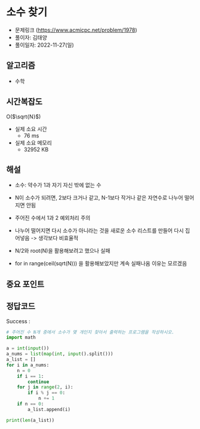 # 소수 찾기
- 문제링크 (https://www.acmicpc.net/problem/1978)
- 풀이자: 김태양
- 풀이일자: 2022-11-27(일)

## 알고리즘
- 수학

## 시간복잡도
O($\sqrt{N}$) 

- 실제 소요 시간
    - 76 ms
- 실제 소요 메모리
    - 32952 KB

## 해설
- 소수: 약수가 1과 자기 자신 밖에 없는 수
- N이 소수가 되려면, 2보다 크거나 같고, N-1보다 작거나 같은 자연수로 나누어 떨어지면 안됨
- 주어진 수에서 1과 2 예외처리 주의
- 나누어 떨어지면 다시 소수가 아니라는 것을 새로운 소수 리스트를 만들어 다시 집어넣음 -> 생각보다 비효율적

- N/2와 root(N)을 활용해보려고 했으나 실패
- for in range(ceil(sqrt(N))) 을 활용해보았지만 계속 실패나옴 이유는 모르겠음

## 중요 포인트

## 정답코드
Success : 
``` python
# 주어진 수 N개 중에서 소수가 몇 개인지 찾아서 출력하는 프로그램을 작성하시오.
import math

a = int(input())
a_nums = list(map(int, input().split()))
a_list = []
for i in a_nums:
    n = 0
    if i == 1:
        continue
    for j in range(2, i):
        if i % j == 0:
            n += 1
    if n == 0:
        a_list.append(i)

print(len(a_list))


```
